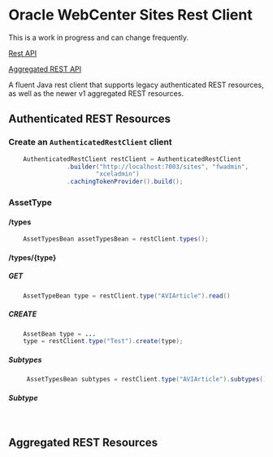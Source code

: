 # Oracle WebCenter Sites Rest Client

This is a work in progress and can change frequently.

[Rest API](https://docs.oracle.com/middleware/12213/related-docs/WBCSR/wemrestresources.htm#i1019996)

[Aggregated REST API](https://docs.oracle.com/en/middleware/webcenter/sites/12.2.1.3/wcsrt/index.html)

A fluent Java rest client that supports legacy authenticated REST resources, as well as the newer v1 aggregated REST resources.


## Authenticated REST Resources

### Create an `AuthenticatedRestClient` client

```java
    AuthenticatedRestClient restClient = AuthenticatedRestClient
                .builder("http://localhost:7003/sites", "fwadmin",
                        "xceladmin")
                .cachingTokenProvider().build();
```

### AssetType

#### /types

```java
    AssetTypesBean assetTypesBean = restClient.types();
```

#### /types/{type}

##### GET

```java
    AssetTypeBean type = restClient.type("AVIArticle").read()
```

##### CREATE

```java
    AssetBean type = ...
    type = restClient.type("Test").create(type);
```

##### Subtypes

```java
     AssetTypesBean subtypes = restClient.type("AVIArticle").subtypes();
```

##### Subtype 

```java
    
```



## Aggregated REST Resources 

